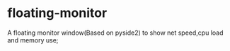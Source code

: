 # floating-monitor
A floating monitor window(Based on pyside2) to show net speed,cpu load and memory use;
